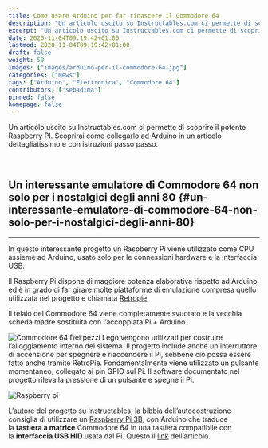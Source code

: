 ```yaml
---
title: Come usare Arduino per far rinascere il Commodore 64
description: "Un articolo uscito su Instructables.com ci permette di scoprire il potente Raspberry PI. Scoprirai come collegarlo ad Arduino in un articolo dettagliatissimo e con istruzioni passo passo.."
excerpt: "Un articolo uscito su Instructables.com ci permette di scoprire il potente Raspberry PI. Scoprirai come collegarlo ad Arduino in un articolo dettagliatissimo e con istruzioni passo passo.."
date: 2020-11-04T09:19:42+01:00
lastmod: 2020-11-04T09:19:42+01:00
draft: false
weight: 50
images: ["images/arduino-per-il-commodore-64.jpg"]
categories: ["News"]
tags: ["Arduino", "Elettronica", "Commodore 64"]
contributors: ["sebadima"]
pinned: false
homepage: false
---
```



Un articolo uscito su Instructables.com ci permette di scoprire il potente Raspberry PI. Scoprirai come collegarlo ad Arduino in un articolo dettagliatissimo e con istruzioni passo passo.

&nbsp;

## Un interessante emulatore di Commodore 64 non solo per i nostalgici degli anni 80 {#un-interessante-emulatore-di-commodore-64-non-solo-per-i-nostalgici-degli-anni-80}

* * *

In questo interessante progetto un Raspberry Pi viene utilizzato come CPU assieme ad Arduino, usato solo per le connessioni hardware e la interfaccia USB.

Il Raspberry Pi dispone di maggiore potenza elaborativa rispetto ad Arduino ed è in grado di far girare molte piattaforme di emulazione compresa quello utilizzata nel progetto e chiamata [Retropie][1].

Il telaio del Commodore 64 viene completamente svuotato e la vecchia scheda madre sostituita con l’accoppiata Pi + Arduino.

<img decoding="async" src="https://res.cloudinary.com/sebadima/image/upload/v1601455334/001/FMUXQ20JZD6T9WY_pth6sk.jpg" alt="Commodore 64" /> Dei pezzi Lego vengono utilizzati per costruire l’alloggiamento interno del sistema. Il progetto include anche un interruttore di accensione per spegnere e riaccendere il Pi, sebbene ciò possa essere fatto anche tramite RetroPie. Fondamentalmente viene utilizzato un pulsante momentaneo, collegato ai pin GPIO sul Pi. Il software documentato nel progetto rileva la pressione di un pulsante e spegne il Pi.

<img decoding="async" src="https://res.cloudinary.com/sebadima/image/upload/v1601455328/001/FRDNQ0BJZD6TEO4_lny6u9.jpg" alt="Raspberry pi" /> 

L’autore del progetto su Instructables, la bibbia dell’autocostruzione consiglia di utilizzare un [Raspberry Pi 3B][2], con Arduino che traduce la **tastiera a matrice** Commodore 64 in una tastiera compatibile con la **interfaccia USB HID** usata dal Pi. Questo il [link][3] dell’articolo.

 [1]: https://www.raspberrypi.org/blog/retropie-for-raspberry-pi-4-video-game-emulation-on-our-fastest-ever-device/
 [2]: https://amzn.to/3cIC92G
 [3]: https://www.instructables.com/id/Commodore-64-Revamp-With-Raspberry-Pi-Arduino-and-/
